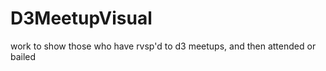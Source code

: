 D3MeetupVisual
==============

work to show those who have rvsp'd to d3 meetups, and then attended or bailed
